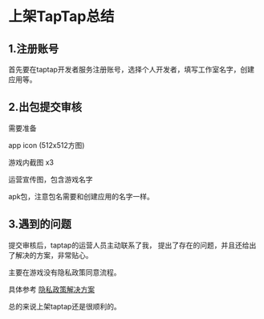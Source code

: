 # 上架TapTap总结

## 1.注册账号
首先要在taptap开发者服务注册账号，选择个人开发者，填写工作室名字，创建应用等。

## 2.出包提交审核
需要准备 

app icon (512x512方图)  

游戏内截图 x3

运营宣传图，包含游戏名字

apk包，注意包名需要和创建应用的名字一样。

## 3.遇到的问题
提交审核后，taptap的运营人员主动联系了我，
提出了存在的问题，并且还给出了解决的方案，非常贴心。

主要在游戏没有隐私政策同意流程。

具体参考 [隐私政策解决方案](https://github.com/h87545645/Blog/blob/main/game-publish-record/privacy%20policy%20related.md)

总的来说上架taptap还是很顺利的。
